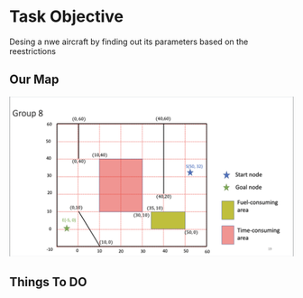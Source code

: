 # Task Objective
Desing a nwe aircraft by finding out its parameters based on the reestrictions

## Our Map
![map](https://github.com/Ken11514/AAE2004_t1_GP8/blob/main/images/map.png)

## Things To DO